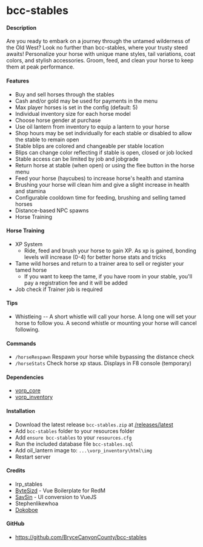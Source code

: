 # bcc-stables

#### Description
Are you ready to embark on a journey through the untamed wilderness of the Old West? Look no further than bcc-stables, where your trusty steed awaits!
Personalize your horse with unique mane styles, tail variations, coat colors, and stylish accessories.
Groom, feed, and clean your horse to keep them at peak performance.

#### Features
- Buy and sell horses through the stables
- Cash and/or gold may be used for payments in the menu
- Max player horses is set in the config (default: 5)
- Individual inventory size for each horse model
- Choose horse gender at purchase
- Use oil lantern from inventory to equip a lantern to your horse
- Shop hours may be set individually for each stable or disabled to allow the stable to remain open
- Stable blips are colored and changeable per stable location
- Blips can change color reflecting if stable is open, closed or job locked
- Stable access can be limited by job and jobgrade
- Return horse at stable (when open) or using the flee button in the horse menu
- Feed your horse (haycubes) to increase horse's health and stamina
- Brushing your horse will clean him and give a slight increase in health and stamina
- Configurable cooldown time for feeding, brushing and selling tamed horses
- Distance-based NPC spawns
- Horse Training

#### Horse Training
- XP System
  - Ride, feed and brush your horse to gain XP. As xp is gained, bonding levels will increase (0-4) for better horse stats and tricks
- Tame wild horses and return to a trainer area to sell or register your tamed horse
  - If you want to keep the tame, if you have room in your stable, you'll pay a registration fee and it will be added
- Job check if Trainer job is required

#### Tips
- Whistleing -- A short whistle will call your horse. A long one will set your horse to follow you. A second whistle or mounting your horse will cancel following.

#### Commands
- `/horseRespawn` Respawn your horse while bypassing the distance check
- `/horseStats` Check horse xp staus. Displays in F8 console (temporary)

#### Dependencies
- [vorp_core](https://github.com/VORPCORE/vorp-core-lua)
- [vorp_inventory](https://github.com/VORPCORE/vorp_inventory-lua)

#### Installation
- Download the latest release `bcc-stables.zip` at [/releases/latest](https://github.com/BryceCanyonCounty/bcc-stables/releases/latest)
- Add `bcc-stables` folder to your resources folder
- Add `ensure bcc-stables` to your `resources.cfg`
- Run the included database file `bcc-stables.sql`
- Add oil_lantern image to: `...\vorp_inventory\html\img`
- Restart server

#### Credits
- lrp_stables
- [ByteSizd](https://github.com/AndrewR3K) - Vue Boilerplate for RedM
- [SavSin](https://github.com/DavFount) - UI conversion to VueJS
- Stephenlikewhoa
- [Dokoboe](https://github.com/dokoboe)

#### GitHub
- https://github.com/BryceCanyonCounty/bcc-stables
